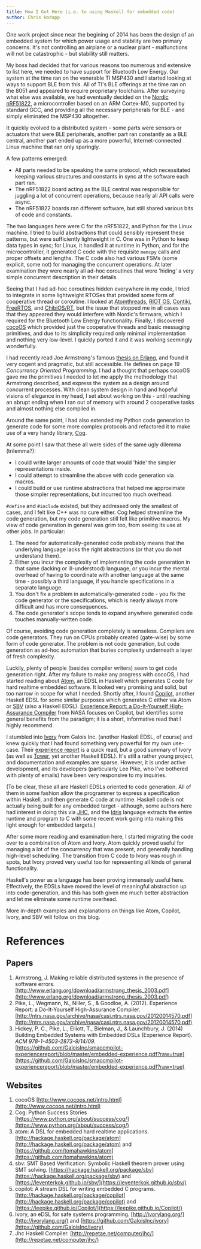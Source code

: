 ```yaml
---
title: How I Got Here (i.e. to using Haskell for embedded code)
author: Chris Hodapp
---
```


One work project since near the begining of 2014 has been the design of an embedded system for which power usage and stability are two primary concerns. It's not controlling an airplane or a nuclear plant - malfunctions will not be catastrophic - but stability still matters.

My boss had decided that for various reasons too numerous and extensive to list here, we needed to have support for Bluetooth Low Energy. Our system at the time ran on the venerable TI MSP430 and I started looking at ways to support BLE from this. All of TI's BLE offerings at the time ran on the 8051 and appeared to require proprietary toolchains. After surveying what else was available, we had eventually decided on the [Nordic nRF51822](https://www.nordicsemi.com/eng/Products/Bluetooth-Smart-Bluetooth-low-energy/nRF51822), a microcontroller based on an ARM Cortex-M0, supported by standard GCC, and providing all the necessary peripherals for BLE - and simply eliminated the MSP430 altogether.

It quickly evolved to a distributed system - some parts were sensors or actuators that were BLE peripherals, another part ran constantly as a BLE central, another part ended up as a more powerful, Internet-connected Linux machine that ran only sparingly.

A few patterns emerged:
 - All parts needed to be speaking the same protocol, which necessitated keeping various structures and constants in sync at the software each part ran.
 - The nRF51822 board acting as the BLE central was responsible for juggling a lot of concurrent operations, because nearly all API calls were async.
 - The nRF51822 boards ran different software, but still shared various bits of code and constants.

The two languages here were C for the nRF51822, and Python for the Linux machine. I tried to build abstractions that could sensibly represent these patterns, but were sufficiently lightweight in C. One was in Python to keep data types in sync; for Linux, it handled it at runtime in Python, and for the microcontroller, it generated C code with the requisite `memcpy` calls and proper offsets and lengths. The C code also had various FSMs (some explicit, some not) for managing the concurrent operations. At later examination they were nearly all ad-hoc coroutines that were 'hiding' a very simple concurrent description in their details.

Seeing that I had ad-hoc coroutines hidden everywhere in my code, I tried to integrate in some lightweight RTOSes that provided some form of cooperative thread or coroutine. I looked at [Atomthreads](http://atomthreads.com/), [RIOT OS](http://www.riot-os.org/), [Contiki](http://www.contiki-os.org/), [FreeRTOS](http://www.freertos.org/), and [ChibiOS/RT](http://www.chibios.org/dokuwiki/doku.php), but the issue that stopped me in all cases was that they appeared they would interfere with Nordic's firmware, which I required for the Bluetooth Low Energy functionality. Finally, I discovered [cocoOS](http://www.cocoos.net/intro.html) which provided just the cooperative threads and basic messaging primitives, and due to its simplicity required only minimal implementation and nothing very low-level. I quickly ported it and it was working seemingly wonderfully.

I had recently read Joe Armstrong's famous [thesis on Erlang](http://www.erlang.org/download/armstrong_thesis_2003.pdf), and found it very cogent and pragmatic, but still accessible. He defines on page 19 *Concurrency Oriented Programming*. I had a thought that perhaps cocoOS gave me the primitives I needed to let me apply the methodology that Armstrong described, and express the system as a design around concurrent processes. With clean system design in hand and hopeful visions of elegance in my head, I set about working on this - until reaching an abrupt ending when I ran out of memory with around 2 cooperative tasks and almost nothing else compiled in.

Around the same point, I had also extended my Python code generation to generate code for some more complex protocols and refactored it to make use of a very handy library, [Cog](https://www.python.org/about/success/cog/).

At some point I saw that these all were sides of the same ugly dilemma (trilemma?):
- I could write larger amounts of code that would 'hide' the simpler representations inside.
- I could attempt to streamline the above with code generation via macros.
- I could build or use runtime abstractions that helped me approximate those simpler representations, but incurred too much overhead.

`#define` and `#include` existed, but they addressed only the smallest of cases, and I felt like C++ was no cure either. Cog helped streamline the code generation, but my code generation still felt like primitive macros. My view of code generation in general was grim too, from seeing its use at other jobs. In particular:
1. The need for automatically-generated code probably means that the underlying language lacks the right abstractions (or that you do not understand them).
2. Either you incur the complexity of implementing the code generation in that same (lacking or ill-understood) language, or you incur the mental overhead of having to coordinate with another language at the same time - possibly a third language, if you handle specifications in a separate language.
3. You don't fix a problem in automatically-generated code - you fix the code generator or the specifications, which is nearly always more difficult and has more consequences.
4. The code generator's scope tends to expand anywhere generated code touches manually-written code.

Of course, avoiding code generation completely is senseless. Compilers are code generators. They run on CPUs probably created (gate-wise) by some form of code generator. The problem is not code generation, but code generation as ad-hoc automation that buries complexity underneath a layer of fresh complexity.

Luckily, plenty of people (besides compiler writers) seem to get code generation right. After my failure to make any progress with cocoOS, I had started reading about [Atom](https://github.com/tomahawkins/atom), an EDSL in Haskell which generates C code for hard realtime embedded software. It looked very promising and solid, but too narrow in scope for what I needed. Shortly after, I found [Copilot](https://github.com/leepike/Copilot), another Haskell EDSL for some similar purposes which generates C either via Atom or [SBV](https://hackage.haskell.org/package/sbv) (also a Haskell EDSL).
[Experience Report: a Do-It-Yourself High-Assurance Compiler](http://ntrs.nasa.gov/archive/nasa/casi.ntrs.nasa.gov/20120014570.pdf) from NASA focuses on Copilot, but identifies some general benefits from the paradigm; it is a short, informative read that I highly recommend.

I stumbled into [Ivory](http://ivorylang.org/) from Galois Inc. (another Haskell EDSL, of course) and knew quickly that I had found something very powerful for my own use-case. Their [experience report](https://github.com/GaloisInc/smaccmpilot-experiencereport/blob/master/embedded-experience.pdf?raw=true) is a quick read, but a good summary of Ivory (as well as [Tower](http://ivorylang.org/tower-overview.html), yet another Haskell EDSL). It's still a rather young project, and documentation and examples are sparse. However, it is under active development, and its developers (particularly Lee Pike, who I've bothered with plenty of emails) have been very responsive to my inquiries.

(To be clear, these all are Haskell EDSLs oriented to code generation. All of them in some fashion allow the programmer to express a specification within Haskell, and then generate C code at runtime. Haskell code is not actually being built for any embedded target - although, some authors here had interest in doing this via [JHC](http://repetae.net/computer/jhc/), and the [Idris](http://www.idris-lang.org/) language extracts the entire runtime and program to C with some recent work going into making this light enough for embedded targets.)

After some more reading and examination here, I started migrating the code over to a combination of Atom and Ivory. Atom quickly proved useful for managing a lot of the concurrency that was present, and generally handling high-level scheduling. The transition from C code to Ivory was rough in spots, but Ivory proved very useful too for representing all kinds of general functionality.

Haskell's power as a language has been proving immensely useful here. Effectively, the EDSLs have moved the level of meaningful abstraction up into code-generation, and this has both given me much better abstraction and let me eliminate some runtime overhead.

More in-depth examples and explanations on things like Atom, Copilot, Ivory, and SBV will follow on this blog.

# References
## Papers
1. Armstrong, J. Making reliable distributed systems in the presence of software errors. [http://www.erlang.org/download/armstrong_thesis_2003.pdf](http://www.erlang.org/download/armstrong_thesis_2003.pdf)
2. Pike, L., Wegmann, N., Niller, S., & Goodloe, A. (2012). Experience Report: a Do-It-Yourself High-Assurance Compiler. [http://ntrs.nasa.gov/archive/nasa/casi.ntrs.nasa.gov/20120014570.pdf](http://ntrs.nasa.gov/archive/nasa/casi.ntrs.nasa.gov/20120014570.pdf)
3. Hickey, P. C., Pike, L., Elliott, T., Bielman, J., & Launchbury, J. (2014) Building Embedded Systems with Embedded DSLs (Experience Report). *ACM 978-1-4503-2873-9/14/09.* [https://github.com/GaloisInc/smaccmpilot-experiencereport/blob/master/embedded-experience.pdf?raw=true](https://github.com/GaloisInc/smaccmpilot-experiencereport/blob/master/embedded-experience.pdf?raw=true)

## Websites
1. cocoOS [http://www.cocoos.net/intro.html](http://www.cocoos.net/intro.html)
2. Cog: Python Success Stories [https://www.python.org/about/success/cog/](https://www.python.org/about/success/cog/)
3. atom: A DSL for embedded hard realtime applications. [http://hackage.haskell.org/package/atom](http://hackage.haskell.org/package/atom) and [https://github.com/tomahawkins/atom](https://github.com/tomahawkins/atom)
4. sbv: SMT Based Verification: Symbolic Haskell theorem prover using SMT solving. [https://hackage.haskell.org/package/sbv](https://hackage.haskell.org/package/sbv) and [https://leventerkok.github.io/sbv/](https://leventerkok.github.io/sbv/)
5. copilot: A stream DSL for writing embedded C programs. [http://hackage.haskell.org/package/copilot](http://hackage.haskell.org/package/copilot) and [https://leepike.github.io/Copilot/](https://leepike.github.io/Copilot/)
6. Ivory, an eDSL for safe systems programming. [http://ivorylang.org/](http://ivorylang.org/) and [https://github.com/GaloisInc/ivory](https://github.com/GaloisInc/ivory)
7. Jhc Haskell Compiler. [http://repetae.net/computer/jhc/](http://repetae.net/computer/jhc/)
